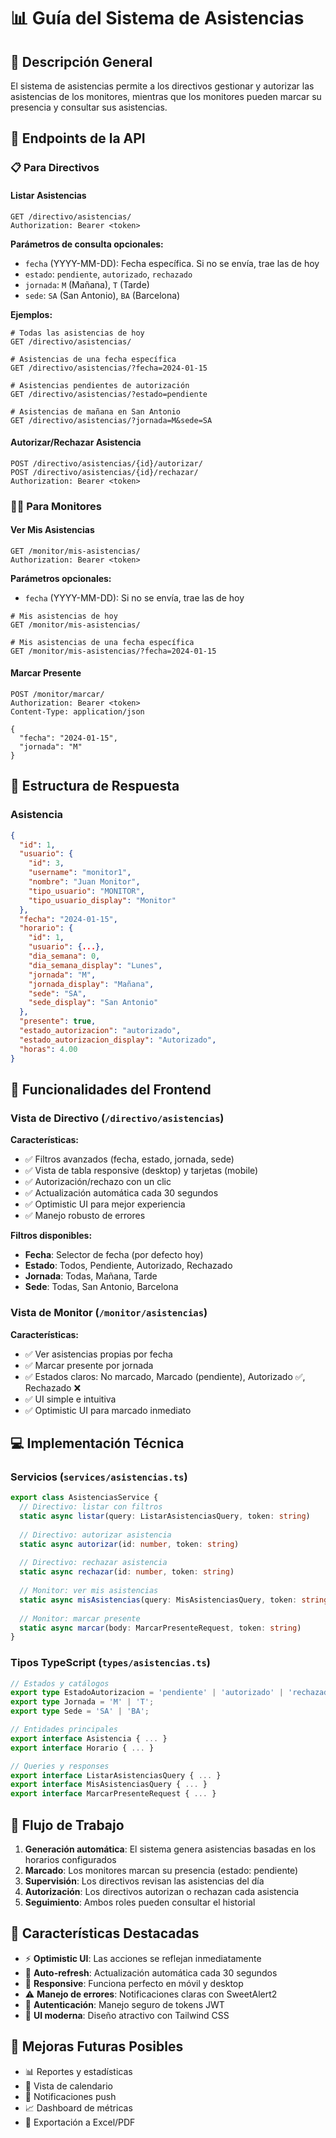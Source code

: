 # 📊 Guía del Sistema de Asistencias

## 🎯 **Descripción General**

El sistema de asistencias permite a los directivos gestionar y autorizar las asistencias de los monitores, mientras que los monitores pueden marcar su presencia y consultar sus asistencias.

## 🔑 **Endpoints de la API**

### 📋 **Para Directivos**

#### Listar Asistencias
```http
GET /directivo/asistencias/
Authorization: Bearer <token>
```

**Parámetros de consulta opcionales:**
- `fecha` (YYYY-MM-DD): Fecha específica. Si no se envía, trae las de hoy
- `estado`: `pendiente`, `autorizado`, `rechazado`
- `jornada`: `M` (Mañana), `T` (Tarde)
- `sede`: `SA` (San Antonio), `BA` (Barcelona)

**Ejemplos:**
```http
# Todas las asistencias de hoy
GET /directivo/asistencias/

# Asistencias de una fecha específica
GET /directivo/asistencias/?fecha=2024-01-15

# Asistencias pendientes de autorización
GET /directivo/asistencias/?estado=pendiente

# Asistencias de mañana en San Antonio
GET /directivo/asistencias/?jornada=M&sede=SA
```

#### Autorizar/Rechazar Asistencia
```http
POST /directivo/asistencias/{id}/autorizar/
POST /directivo/asistencias/{id}/rechazar/
Authorization: Bearer <token>
```

### 👨‍🏫 **Para Monitores**

#### Ver Mis Asistencias
```http
GET /monitor/mis-asistencias/
Authorization: Bearer <token>
```

**Parámetros opcionales:**
- `fecha` (YYYY-MM-DD): Si no se envía, trae las de hoy

```http
# Mis asistencias de hoy
GET /monitor/mis-asistencias/

# Mis asistencias de una fecha específica
GET /monitor/mis-asistencias/?fecha=2024-01-15
```

#### Marcar Presente
```http
POST /monitor/marcar/
Authorization: Bearer <token>
Content-Type: application/json

{
  "fecha": "2024-01-15",
  "jornada": "M"
}
```

## 📄 **Estructura de Respuesta**

### Asistencia
```json
{
  "id": 1,
  "usuario": {
    "id": 3,
    "username": "monitor1",
    "nombre": "Juan Monitor",
    "tipo_usuario": "MONITOR",
    "tipo_usuario_display": "Monitor"
  },
  "fecha": "2024-01-15",
  "horario": {
    "id": 1,
    "usuario": {...},
    "dia_semana": 0,
    "dia_semana_display": "Lunes",
    "jornada": "M",
    "jornada_display": "Mañana",
    "sede": "SA",
    "sede_display": "San Antonio"
  },
  "presente": true,
  "estado_autorizacion": "autorizado",
  "estado_autorizacion_display": "Autorizado",
  "horas": 4.00
}
```

## 🎨 **Funcionalidades del Frontend**

### **Vista de Directivo** (`/directivo/asistencias`)

**Características:**
- ✅ Filtros avanzados (fecha, estado, jornada, sede)
- ✅ Vista de tabla responsive (desktop) y tarjetas (mobile)
- ✅ Autorización/rechazo con un clic
- ✅ Actualización automática cada 30 segundos
- ✅ Optimistic UI para mejor experiencia
- ✅ Manejo robusto de errores

**Filtros disponibles:**
- **Fecha**: Selector de fecha (por defecto hoy)
- **Estado**: Todos, Pendiente, Autorizado, Rechazado
- **Jornada**: Todas, Mañana, Tarde
- **Sede**: Todas, San Antonio, Barcelona

### **Vista de Monitor** (`/monitor/asistencias`)

**Características:**
- ✅ Ver asistencias propias por fecha
- ✅ Marcar presente por jornada
- ✅ Estados claros: No marcado, Marcado (pendiente), Autorizado ✅, Rechazado ❌
- ✅ UI simple e intuitiva
- ✅ Optimistic UI para marcado inmediato

## 💻 **Implementación Técnica**

### **Servicios** (`services/asistencias.ts`)
```typescript
export class AsistenciasService {
  // Directivo: listar con filtros
  static async listar(query: ListarAsistenciasQuery, token: string)
  
  // Directivo: autorizar asistencia
  static async autorizar(id: number, token: string)
  
  // Directivo: rechazar asistencia  
  static async rechazar(id: number, token: string)
  
  // Monitor: ver mis asistencias
  static async misAsistencias(query: MisAsistenciasQuery, token: string)
  
  // Monitor: marcar presente
  static async marcar(body: MarcarPresenteRequest, token: string)
}
```

### **Tipos TypeScript** (`types/asistencias.ts`)
```typescript
// Estados y catálogos
export type EstadoAutorizacion = 'pendiente' | 'autorizado' | 'rechazado';
export type Jornada = 'M' | 'T';
export type Sede = 'SA' | 'BA';

// Entidades principales
export interface Asistencia { ... }
export interface Horario { ... }

// Queries y responses
export interface ListarAsistenciasQuery { ... }
export interface MisAsistenciasQuery { ... }
export interface MarcarPresenteRequest { ... }
```

## 🔄 **Flujo de Trabajo**

1. **Generación automática**: El sistema genera asistencias basadas en los horarios configurados
2. **Marcado**: Los monitores marcan su presencia (estado: pendiente)
3. **Supervisión**: Los directivos revisan las asistencias del día
4. **Autorización**: Los directivos autorizan o rechazan cada asistencia
5. **Seguimiento**: Ambos roles pueden consultar el historial

## 🎯 **Características Destacadas**

- ⚡ **Optimistic UI**: Las acciones se reflejan inmediatamente
- 🔄 **Auto-refresh**: Actualización automática cada 30 segundos
- 📱 **Responsive**: Funciona perfecto en móvil y desktop
- ⚠️ **Manejo de errores**: Notificaciones claras con SweetAlert2
- 🔐 **Autenticación**: Manejo seguro de tokens JWT
- 🎨 **UI moderna**: Diseño atractivo con Tailwind CSS

## 🚀 **Mejoras Futuras Posibles**

- 📊 Reportes y estadísticas
- 📅 Vista de calendario
- 🔔 Notificaciones push
- 📈 Dashboard de métricas
- 💾 Exportación a Excel/PDF
